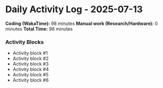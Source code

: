 # Daily Activity Log - 2025-07-13

**Coding (WakaTime):** 98 minutes
**Manual work (Research/Hardware):** 0 minutes
**Total Time:** 98 minutes

### Activity Blocks
- Activity block #1
- Activity block #2
- Activity block #3
- Activity block #4
- Activity block #5
- Activity block #6
